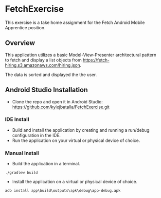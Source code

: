 # FetchExercise
This exercise is a take home assignment for the Fetch Android Mobile Apprentice position.

## Overview
This application utilizes a basic Model-View-Presenter architectural pattern to fetch
and display a list objects from https://fetch-hiring.s3.amazonaws.com/hiring.json.

The data is sorted and displayed the the user.

## Android Studio Installation
* Clone the repo and open it in Android Studio: https://github.com/kylejbatalla/FetchExercise.git

### IDE Install
* Build and install the application by creating and running a run/debug configuration in the IDE.
* Run the application on your virtual or physical device of choice.

### Manual Install

* Build the application in a terminal.

`./gradlew build`

* Install the application on a virtual or physical device of choice.

`adb install app\build\outputs\apk\debug\app-debug.apk`
